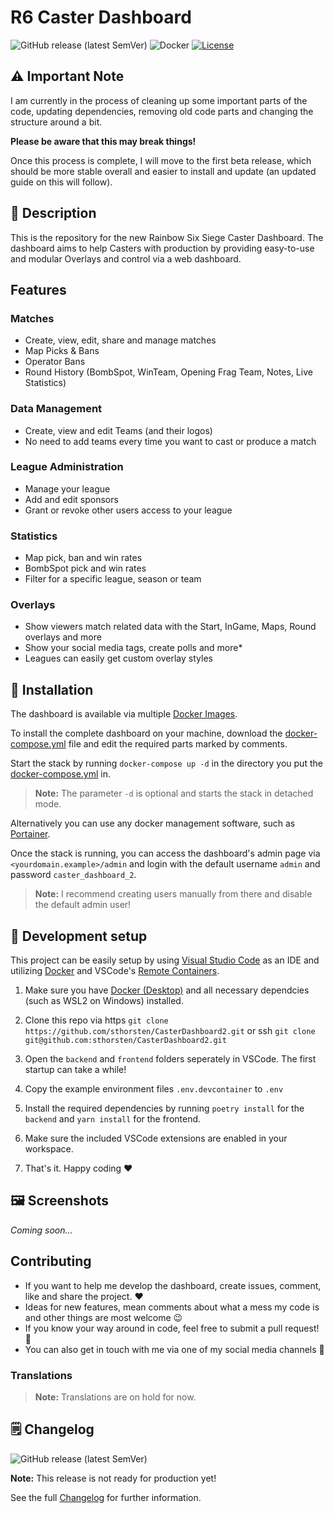 # R6 Caster Dashboard

![GitHub release (latest SemVer)](https://img.shields.io/github/v/release/sthorsten/CasterDashboard2)
![Docker](https://github.com/sthorsten/CasterDashboard2/workflows/Docker/badge.svg)
[![License](https://img.shields.io/github/license/sthorsten/CasterDashboard2)](LICENSE.md)


## ⚠️ Important Note
I am currently in the process of cleaning up some important parts of the code, updating dependencies, removing old code parts and changing the structure around a bit.

**Please be aware that this may break things!**

Once this process is complete, I will move to the first beta release, which should be more stable overall and easier to install and update (an updated guide on this will follow).


## 📝 Description

This is the repository for the new Rainbow Six Siege Caster Dashboard.
The dashboard aims to help Casters with production by providing easy-to-use and modular Overlays and control via a web dashboard.


## Features

### Matches
- Create, view, edit, share and manage matches
- Map Picks & Bans
- Operator Bans
- Round History (BombSpot, WinTeam, Opening Frag Team, Notes, Live Statistics)   

### Data Management
- Create, view and edit Teams (and their logos)
- No need to add teams every time you want to cast or produce a match

### League Administration

- Manage your league
- Add and edit sponsors
- Grant or revoke other users access to your league

### Statistics

- Map pick, ban and win rates
- BombSpot pick and win rates
- Filter for a specific league, season or team

### Overlays
- Show viewers match related data with the Start, InGame, Maps, Round overlays and more
- Show your social media tags, create polls and more*
- Leagues can easily get custom overlay styles


## 🚀 Installation

The dashboard is available via multiple [Docker Images](https://github.com/sthorsten?tab=packages&repo_name=CasterDashboard2).

To install the complete dashboard on your machine, download the [docker-compose.yml](docker-compose.yml) file and edit the required parts marked by comments.

Start the stack by running `docker-compose up -d` in the directory you put the [docker-compose.yml](docker-compose.yml) in.

> **Note:** The parameter `-d` is optional and starts the stack in detached mode.

Alternatively you can use any docker management software, such as [Portainer](https://www.portainer.io/). 

Once the stack is running, you can  access the dashboard's admin page via `<yourdomain.example>/admin` and login with the default username `admin` and password `caster_dashboard_2`.

> **Note:** I recommend creating users manually from there and disable the default admin user!


## 🔨 Development setup

This project can be easily setup by using [Visual Studio Code](https://code.visualstudio.com/) as an IDE and utilizing [Docker](https://www.docker.com/) and VSCode's [Remote Containers](https://code.visualstudio.com/docs/remote/containers).

1. Make sure you have [Docker (Desktop)](https://docs.docker.com/engine/install/) and all necessary dependcies (such as WSL2 on Windows) installed.

2. Clone this repo via https `git clone https://github.com/sthorsten/CasterDashboard2.git` or ssh `git clone git@github.com:sthorsten/CasterDashboard2.git`

3. Open the `backend` and `frontend` folders seperately in VSCode. The first startup can take a while!

4. Copy the example environment files `.env.devcontainer` to `.env`

5. Install the required dependencies by running `poetry install` for the `backend` and `yarn install` for the frontend.

6. Make sure the included VSCode extensions are enabled in your workspace.

7. That's it. Happy coding ❤️


## 🖼️ Screenshots

*Coming soon...*


## Contributing

- If you want to help me develop the dashboard, create issues, comment, like and share the project. ❤️
- Ideas for new features, mean comments about what a mess my code is and other things are most welcome 😉
- If you know your way around in code, feel free to submit a pull request! 💾
- You can also get in touch with me via one of my social media channels 💬


### Translations

> **Note:** Translations are on hold for now.


## 🗒️ Changelog

![GitHub release (latest SemVer)](https://img.shields.io/github/v/release/sthorsten/CasterDashboard2)

**Note:** This release is not ready for production yet!

See the full [Changelog](CHANGELOG.md) for further information.